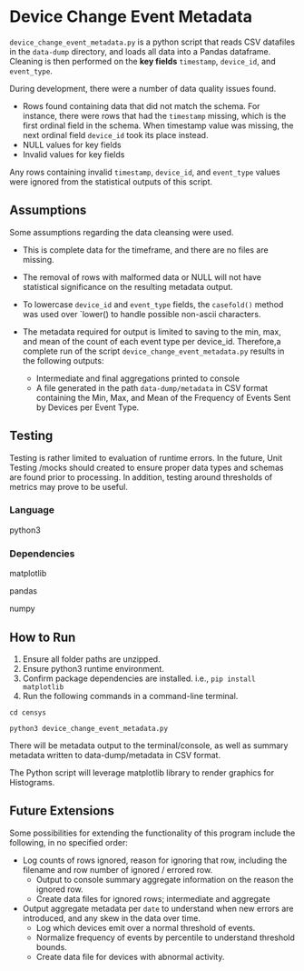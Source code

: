 # Device Change Event Metadata

`device_change_event_metadata.py` is a python script that reads CSV datafiles in the `data-dump` directory, and loads all data into a Pandas dataframe.
Cleaning is then performed on the **key fields** `timestamp`, `device_id`, and `event_type`.

During development, there were a number of data quality issues found.
- Rows found containing data that did not match the schema. For instance, there were rows that had the `timestamp` missing, which is the first ordinal field in the schema. When timestamp value was missing, the next ordinal field `device_id` took its place instead.
- NULL values for key fields
- Invalid values for key fields

Any rows containing invalid `timestamp`, `device_id`, and `event_type` values were ignored from the statistical outputs of this script.


## Assumptions 

Some assumptions regarding the data cleansing were used.

- This is complete data for the timeframe, and there are no files are missing.

- The removal of rows with malformed data or NULL will not have statistical significance on the resulting metadata output.

- To lowercase `device_id` and `event_type` fields, the `casefold()` method was used over `lower() to handle possible non-ascii characters.

- The metadata required for output is limited to saving to the min, max, and mean of the count of each event type per device_id. Therefore,a complete run of the script `device_change_event_metadata.py` results in the following outputs:
	* Intermediate and final aggregations printed to console
	* A file generated in the path `data-dump/metadata` in CSV format containing the Min, Max, and Mean of the Frequency of Events Sent by Devices per Event Type.

## Testing

Testing is rather limited to evaluation of runtime errors. In the future, Unit Testing /mocks should created to ensure proper data types and schemas are found prior to processing. In addition, testing around thresholds of metrics may prove to be useful.

### Language

python3


### Dependencies

matplotlib

pandas

numpy




## How to Run

1) Ensure all folder paths are unzipped. 
2) Ensure python3 runtime environment.
3) Confirm package dependencies are installed. i.e., `pip install matplotlib`
4) Run the following commands in a command-line terminal.

`cd censys`		

`python3 device_change_event_metadata.py`

There will be metadata output to the terminal/console, as well as summary metadata written to data-dump/metadata in CSV format.

The Python script will leverage matplotlib library to render graphics for Histograms.



## Future Extensions

Some possibilities for extending the functionality of this program include the following, in no specified order:

* Log counts of rows ignored, reason for ignoring that row, including the filename and row number of ignored / errored row. 
	* Output to console summary aggregate information on the reason the ignored row.
	* Create data files for ignored rows; intermediate and aggregate
* Output aggregate metadata per `date` to understand when new errors are introduced, and any skew in the data over time.
	* Log which devices emit over a normal threshold of events.
	* Normalize frequency of events by percentile to understand threshold bounds.
	* Create data file for devices with abnormal activity.


